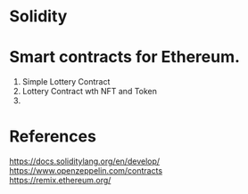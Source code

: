 # Solidity

# Smart contracts for Ethereum.

1. Simple Lottery Contract
2. Lottery Contract wth NFT and Token 
3. 

# References

https://docs.soliditylang.org/en/develop/  <br>
https://www.openzeppelin.com/contracts    <br>
https://remix.ethereum.org/     <br>
 
